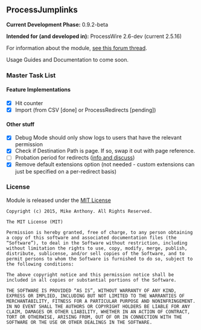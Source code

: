 ## ProcessJumplinks

**Current Development Phase:** 0.9.2-beta

**Intended for (and developed in):** ProcessWire 2.6-dev (current 2.5.16)

For information about the module, [see this forum thread](https://processwire.com/talk/topic/8697-alpha-processadvancedredirects/).

Usage Guides and Documentation to come soon.

### Master Task List

#### Feature Implementations
- [x] Hit counter
- [x] Import (from CSV [done] or ProcessRedirects [pending])

#### Other stuff
- [x] Debug Mode should only show logs to users that have the relevant permission
- [x] Check if Destination Path is page. If so, swap it out with page reference.
- [ ] Probation period for redirects ([info and discuss](3))
- [x] Remove default extensions option (not needed - custom extensions can just be specified on a per-redirect basis)

### License

Module is released under the [MIT License](http://mikeanthony.mit-license.org/)

```
Copyright (c) 2015, Mike Anthony. All Rights Reserved.

The MIT License (MIT)

Permission is hereby granted, free of charge, to any person obtaining a copy of this software and associated documentation files (the “Software”), to deal in the Software without restriction, including without limitation the rights to use, copy, modify, merge, publish, distribute, sublicense, and/or sell copies of the Software, and to permit persons to whom the Software is furnished to do so, subject to the following conditions:

The above copyright notice and this permission notice shall be included in all copies or substantial portions of the Software.

THE SOFTWARE IS PROVIDED “AS IS”, WITHOUT WARRANTY OF ANY KIND, EXPRESS OR IMPLIED, INCLUDING BUT NOT LIMITED TO THE WARRANTIES OF MERCHANTABILITY, FITNESS FOR A PARTICULAR PURPOSE AND NONINFRINGEMENT. IN NO EVENT SHALL THE AUTHORS OR COPYRIGHT HOLDERS BE LIABLE FOR ANY CLAIM, DAMAGES OR OTHER LIABILITY, WHETHER IN AN ACTION OF CONTRACT, TORT OR OTHERWISE, ARISING FROM, OUT OF OR IN CONNECTION WITH THE SOFTWARE OR THE USE OR OTHER DEALINGS IN THE SOFTWARE.
```